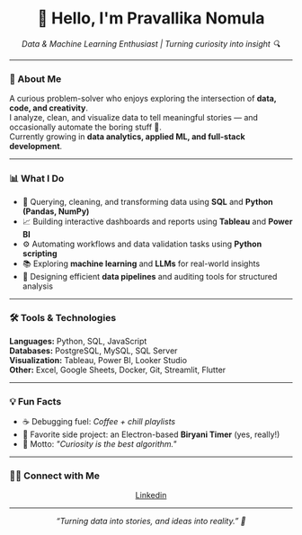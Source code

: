 <h1 align="center">👋 Hello, I'm Pravallika Nomula</h1>

<p align="center">
  <em>Data & Machine Learning Enthusiast | Turning curiosity into insight 🔍</em>
</p>

---

### 🧠 About Me
A curious problem-solver who enjoys exploring the intersection of **data, code, and creativity**.  
I analyze, clean, and visualize data to tell meaningful stories — and occasionally automate the boring stuff 🤖.  
Currently growing in **data analytics, applied ML, and full-stack development**.

---

### 📊 What I Do
- 🧩 Querying, cleaning, and transforming data using **SQL** and **Python (Pandas, NumPy)**  
- 📈 Building interactive dashboards and reports using **Tableau** and **Power BI**  
- ⚙️ Automating workflows and data validation tasks using **Python scripting**  
- 📚 Exploring **machine learning** and **LLMs** for real-world insights  
- 🧾 Designing efficient **data pipelines** and auditing tools for structured analysis  

---

### 🛠️ Tools & Technologies

**Languages:** Python, SQL, JavaScript  
**Databases:** PostgreSQL, MySQL, SQL Server  
**Visualization:** Tableau, Power BI, Looker Studio  
**Other:** Excel, Google Sheets, Docker, Git, Streamlit, Flutter  

---

### 💡 Fun Facts
- ☕ Debugging fuel: *Coffee + chill playlists*  
- 🍛 Favorite side project: an Electron-based **Biryani Timer** (yes, really!)  
- 🧠 Motto: *"Curiosity is the best algorithm."*  

---

### 👋🏻 Connect with Me

<p align="center">
  <a href="https://www.linkedin.com/in/pravallika-nomula/" target="_blank">
    Linkedin
  </a>
</p>

---

<p align="center">
  <em>“Turning data into stories, and ideas into reality.” 🌟</em>
</p>

